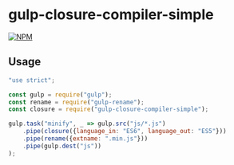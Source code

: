 # gulp-closure-compiler-simple

[![NPM](https://nodei.co/npm/gulp-closure-compiler-simple.png)](https://nodei.co/npm/gulp-closure-compiler-simple/)

## Usage

```javascript
"use strict";

const gulp = require("gulp");
const rename = require("gulp-rename");
const closure = require("gulp-closure-compiler-simple");

gulp.task("minify", _ => gulp.src("js/*.js")
	.pipe(closure({language_in: "ES6", language_out: "ES5"}))
	.pipe(rename({extname: ".min.js"}))
	.pipe(gulp.dest("js"))
);
```
